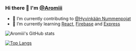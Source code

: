 ### Hi there 👋 I'm [@Aromiii](https://github.com/Aromiii)

- 🔭 I’m currently contributing to [@Hyvinkään Nummenpojat](https://github.com/Nummenpojat)
- 🌱 I’m currently learning [React](https://reactjs.org/), [Firebase](https://firebase.google.com/) and [Express](https://expressjs.com/)

![Aromiii's GitHub stats](https://github-readme-stats.vercel.app/api?username=aromi&show_icons=true)

[![Top Langs](https://github-readme-stats.vercel.app/api/top-langs/?username=aromiii&layout=compact)](https://github.com/anuraghazra/github-readme-stats)

<!--
**Aromiii/aromiii** is a ✨ _special_ ✨ repository because its `README.md` (this file) appears on your GitHub profile.

Here are some ideas to get you started:

- 👯 I’m looking to collaborate on ...
- 🤔 I’m looking for help with ...
- 💬 Ask me about ...
- 📫 How to reach me: ...
- 😄 Pronouns: ...
- ⚡ Fun fact: ...
-->
